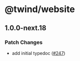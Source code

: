 # @twind/website

## 1.0.0-next.18
### Patch Changes



- add initial typedoc ([#247](https://github.com/tw-in-js/twind/pull/247))

